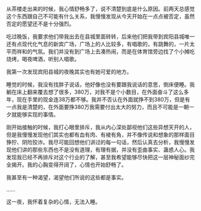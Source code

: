 从茶楼走出来的时候，我心情舒畅多了，说不清楚到底是什么原因。前两天总感觉这个东西跟自己不可能有什么关系，我慢慢发现从今天开始在一点点被否定，虽然否定的愿望还不是十分强烈。

吃过晚饭，我要求他们带我出去在县城里面转转，后来他们把我带到宾阳县城唯一还有点现代化气息的新宾广场，广场上的人比较多，有唱歌的，有跳舞的，一片太平而祥和的气氛。我们并没有到广场上去凑热闹，而是在体育馆旁边找了个小摊吃烧烤，喝夜啤酒，听别人唱歌。

我第一次发现宾阳县城的夜晚其实也有她可爱的地方。

睡觉的时候，我没有找胖子说话，他好像也没有要跟我说话的意思，倒床便睡。我躺在床上翻来覆去想了很多，380万，对我不是个小数目，在外面奋斗了这么多年，现在手里的现金连38万都不够。我并不否认在外面就挣不到380万，但是有一点我是清楚的，在外面要挣380万我需要付出太大的努力，而且不可能是一朝一夕就能够实现的事情。

刚开始接触的时候，我打心眼里排斥，我从内心深处鄙视他们这些异想天开的人，但是我慢慢发现他们其实也都有血有肉、有棱有角，并不像传说和想象的那样面目狰狞、阴险狡诈。我尽可能回想他们讲过的每一句话，然后认真去分析，我慢慢发现他们讲的那些东西也不是没有道理，有理有据，并没有歪曲事实、蛊惑人心。我发现我已经不再排斥对这个行业的了解，甚至我希望能够尽快把这一层神秘面纱完全揭开。我的心胸变得开阔了，心情也开始舒畅了。

我甚至有一种渴望，渴望他们所说的这些都是事实。

……

这一夜，我怀着复杂的心情，无法入睡。
